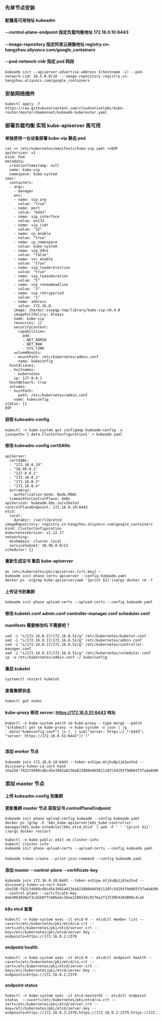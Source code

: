 ### 先单节点安装

#### 配置高可用地址 kubeadm

#### --control-plane-endpoint 指定负载均衡地址 172.16.0.10:6443

#### --image-repository 指定阿里云镜像地址 registry.cn-hangzhou.aliyuncs.com/google_containers

#### --pod-network-cidr 指定 pod 网段

```
kubeadm init --apiserver-advertise-address $(hostname -i) --pod-network-cidr 10.5.0.0/16  --image-repository registry.cn-hangzhou.aliyuncs.com/google_containers
```

### 安装网络插件

```
kubectl apply -f https://raw.githubusercontent.com/cloudnativelabs/kube-router/master/daemonset/kubeadm-kuberouter.yaml
```

### 部署负载均衡 实现 kube-apiserver 高可用

#### 单独使用一台设备部署 kube-vip 静态 pod

```
cat >> /etc/kubernetes/manifests/kube-vip.yaml <<EOF
apiVersion: v1
kind: Pod
metadata:
  creationTimestamp: null
  name: kube-vip
  namespace: kube-system
spec:
  containers:
  - args:
    - manager
    env:
    - name: vip_arp
      value: "true"
    - name: port
      value: "6443"
    - name: vip_interface
      value: ens33
    - name: vip_cidr
      value: "32"
    - name: cp_enable
      value: "true"
    - name: cp_namespace
      value: kube-system
    - name: vip_ddns
      value: "false"
    - name: svc_enable
      value: "true"
    - name: vip_leaderelection
      value: "true"
    - name: vip_leaseduration
      value: "5"
    - name: vip_renewdeadline
      value: "3"
    - name: vip_retryperiod
      value: "1"
    - name: address
      value: 172.16.0.
    image: iharbor.sxxpqp.top/library/kube-vip:v0.4.0
    imagePullPolicy: Always
    name: kube-vip
    resources: {}
    securityContext:
      capabilities:
        add:
        - NET_ADMIN
        - NET_RAW
        - SYS_TIME
    volumeMounts:
    - mountPath: /etc/kubernetes/admin.conf
      name: kubeconfig
  hostAliases:
  - hostnames:
    - kubernetes
    ip: 127.0.0.1
  hostNetwork: true
  volumes:
  - hostPath:
      path: /etc/kubernetes/admin.conf
    name: kubeconfig
status: {}
EOF
```

#### 获取 kubeadm-config

```
kubectl -n kube-system get configmap kubeadm-config -o jsonpath='{.data.ClusterConfiguration}' > kubeadm.yaml
```

#### 修改 kubeadm-config certSANs

```
apiServer:
  certSANs:
  - "172.16.0.10"
  - "10.96.0.1"
  - "127.0.0.1"
  - "172.16.0.2"
  - "172.16.0.3"
  - "172.16.0.4"
  extraArgs:
    authorization-mode: Node,RBAC
  timeoutForControlPlane: 4m0s
apiVersion: kubeadm.k8s.io/v1beta3
controlPlaneEndpoint: 172.16.0.10:6443
etcd:
  local:
    dataDir: /var/lib/etcd
imageRepository: registry.cn-hangzhou.aliyuncs.com/google_containers
kind: ClusterConfiguration
kubernetesVersion: v1.22.17
networking:
  dnsDomain: cluster.local
  serviceSubnet: 10.96.0.0/12
scheduler: {}
```

#### 重新生成证书 重启 kube-apiserver

```
mv /etc/kubernetes/pki/apiserver.{crt,key} ~
kubeadm init phase certs apiserver --config kubeadm.yaml
docker ps -a|grep kube-apiserver|awk '{print $1}'|xargs docker rm -f
```

#### 上传证书到集群

```
kubeadm init phase upload-certs --upload-certs --config kubeadm.yaml
```

#### 修改 kubelet.conf admin.conf controller-manager.conf scheduler.conf

#### manifests 需要修改吗 不需要吧？

```
sed -i "s/172.16.0.17/172.16.0.51/g" /etc/kubernetes/kubelet.conf
sed -i "s/172.16.0.17/172.16.0.51/g" /etc/kubernetes/admin.conf
sed -i "s/172.16.0.17/172.16.0.51/g" /etc/kubernetes/controller-manager.conf
sed -i "s/172.16.0.17/172.16.0.51/g" /etc/kubernetes/scheduler.conf
cp -a /etc/kubernetes/admin.conf ~/.kube/config
```

#### 重启 kubelet

```
systemctl restart kubelet
```

#### 查看集群状态

```
kubectl get nodes
```

#### kube-proxy 修改 server: https://172.16.0.51:6443 地址

```
kubectl -n kube-system patch cm kube-proxy --type merge --patch "$(kubectl get cm kube-proxy -n kube-system -o json | jq '.data["kubeconfig.conf"] |= (. | sub("server: https://.*:6443"; "server: https://172.16.0.51:6443"))')"


```

#### 添加 worker 节点

```
kubeadm join 172.16.0.10:6443 --token ex5ipw.mtjku8p1j61ezhxd --discovery-token-ca-cert-hash sha256:f431fd409cd8cd5e39d2a0236a823880d46561118fc54293f9d603f37ada6986
```

### 添加 master 节点

#### 上传 kubeadm-config 到集群

#### 更新集群 master 节点 获取证书 controlPlaneEndpoint

```
kubeadm init phase upload-config kubeadm --config kubeadm.yaml
docker ps |grep -E 'k8s_kube-apiserver|k8s_kube-controller-manager|k8s_kube-scheduler|k8s_etcd_etcd' | awk -F ' ' '{print $1}' |xargs docker restart

kubectl -n kube-public edit cm cluster-info
kubectl cluster-info
kubeadm init phase upload-certs --upload-certs --config kubeadm.yaml
```

####

```
kubeadm token create --print-join-command --config kubeadm.yaml
```

#### 添加 master --control-plane --certificate-key

```
kubeadm join 172.16.0.10:6443 --token ex5ipw.mtjku8p1j61ezhxd --discovery-token-ca-cert-hash sha256:f431fd409cd8cd5e39d2a0236a823880d46561118fc54293f9d603f37ada6986 --control-plane --certificate-key 8e63063036ef3cd2b0ff5486abc18ae228833dc91f6a2f137395420d809c4ca5
```

#### k8s etcd 查看

```
kubectl -n kube-system exec -it etcd-0 -- etcdctl member list --cacert=/etc/kubernetes/pki/etcd/ca.crt --cert=/etc/kubernetes/pki/etcd/server.crt --key=/etc/kubernetes/pki/etcd/server.key --endpoints=https://172.16.0.2:2379
```

#### endpoint health

```
kubectl -n kube-system exec -it etcd-0 -- etcdctl endpoint health --cacert=/etc/kubernetes/pki/etcd/ca.crt --cert=/etc/kubernetes/pki/etcd/server.crt --key=/etc/kubernetes/pki/etcd/server.key --endpoints=https://172.16.0.2:2379
```

#### endpoint status

```
kubectl -n kube-system exec -it etcd-master02 -- etcdctl endpoint status  --cacert=/etc/kubernetes/pki/etcd/ca.crt --cert=/etc/kubernetes/pki/etcd/server.crt --key=/etc/kubernetes/pki/etcd/server.key --endpoints=https://172.16.0.3:2379,https://172.16.0.2:2379,https://172.16.0.4:2379
```
